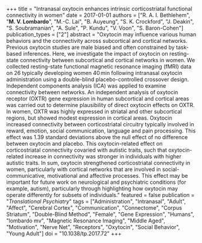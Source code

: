 +++
title = "Intranasal oxytocin enhances intrinsic corticostriatal functional connectivity in women"
date = 2017-01-01
authors = ["R. A. I. Bethlehem", "**M. V. Lombardo**", "M.-C. Lai", "B. Auyeung", "S. K. Crockford", "J. Deakin", "S. Soubramanian", "A. Sule", "P. Kundu", "V. Voon", "S. Baron-Cohen"]
publication_types = ["2"]
abstract = "Oxytocin may influence various human behaviors and the connectivity across subcortical and cortical networks. Previous oxytocin studies are male biased and often constrained by task-based inferences. Here, we investigate the impact of oxytocin on resting-state connectivity between subcortical and cortical networks in women. We collected resting-state functional magnetic resonance imaging (fMRI) data on 26 typically developing women 40 min following intranasal oxytocin administration using a double-blind placebo-controlled crossover design. Independent components analysis (ICA) was applied to examine connectivity between networks. An independent analysis of oxytocin receptor (OXTR) gene expression in human subcortical and cortical areas was carried out to determine plausibility of direct oxytocin effects on OXTR. In women, OXTR was highly expressed in striatal and other subcortical regions, but showed modest expression in cortical areas. Oxytocin increased connectivity between corticostriatal circuitry typically involved in reward, emotion, social communication, language and pain processing. This effect was 1.39 standard deviations above the null effect of no difference between oxytocin and placebo. This oxytocin-related effect on corticostriatal connectivity covaried with autistic traits, such that oxytocin-related increase in connectivity was stronger in individuals with higher autistic traits. In sum, oxytocin strengthened corticostriatal connectivity in women, particularly with cortical networks that are involved in social-communicative, motivational and affective processes. This effect may be important for future work on neurological and psychiatric conditions (for example, autism), particularly through highlighting how oxytocin may operate differently for subsets of individuals."
featured = false
publication = "*Translational Psychiatry*"
tags = ["Administration", "Intranasal", "Adult", "Affect", "Cerebral Cortex", "Communication", "Connectome", "Corpus Striatum", "Double-Blind Method", "Female", "Gene Expression", "Humans", "lombardo mv", "Magnetic Resonance Imaging", "Middle Aged", "Motivation", "Nerve Net", "Receptors", "Oxytocin", "Social Behavior", "Young Adult"]
doi = "10.1038/tp.2017.72"
+++

